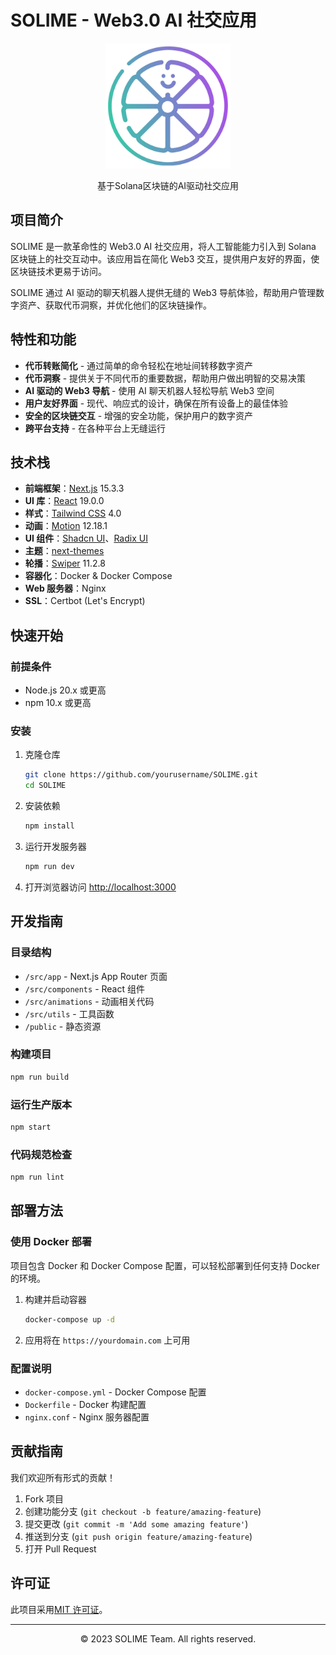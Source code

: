 # SOLIME - Web3.0 AI 社交应用

<div align="center">
  <img src="public/images/logo.png" alt="SOLIME Logo" width="200"/>
  <p>基于Solana区块链的AI驱动社交应用</p>
</div>

## 项目简介

SOLIME 是一款革命性的 Web3.0 AI 社交应用，将人工智能能力引入到 Solana 区块链上的社交互动中。该应用旨在简化 Web3 交互，提供用户友好的界面，使区块链技术更易于访问。

SOLIME 通过 AI 驱动的聊天机器人提供无缝的 Web3 导航体验，帮助用户管理数字资产、获取代币洞察，并优化他们的区块链操作。

## 特性和功能

- **代币转账简化** - 通过简单的命令轻松在地址间转移数字资产
- **代币洞察** - 提供关于不同代币的重要数据，帮助用户做出明智的交易决策
- **AI 驱动的 Web3 导航** - 使用 AI 聊天机器人轻松导航 Web3 空间
- **用户友好界面** - 现代、响应式的设计，确保在所有设备上的最佳体验
- **安全的区块链交互** - 增强的安全功能，保护用户的数字资产
- **跨平台支持** - 在各种平台上无缝运行

## 技术栈

- **前端框架**：[Next.js](https://nextjs.org/) 15.3.3
- **UI 库**：[React](https://reactjs.org/) 19.0.0
- **样式**：[Tailwind CSS](https://tailwindcss.com/) 4.0
- **动画**：[Motion](https://motion.dev/) 12.18.1
- **UI 组件**：[Shadcn UI](https://ui.shadcn.com/)、[Radix UI](https://www.radix-ui.com/)
- **主题**：[next-themes](https://github.com/pacocoursey/next-themes)
- **轮播**：[Swiper](https://swiperjs.com/) 11.2.8
- **容器化**：Docker & Docker Compose
- **Web 服务器**：Nginx
- **SSL**：Certbot (Let's Encrypt)

## 快速开始

### 前提条件

- Node.js 20.x 或更高
- npm 10.x 或更高

### 安装

1. 克隆仓库

   ```bash
   git clone https://github.com/yourusername/SOLIME.git
   cd SOLIME
   ```

2. 安装依赖

   ```bash
   npm install
   ```

3. 运行开发服务器

   ```bash
   npm run dev
   ```

4. 打开浏览器访问 [http://localhost:3000](http://localhost:3000)

## 开发指南

### 目录结构

- `/src/app` - Next.js App Router 页面
- `/src/components` - React 组件
- `/src/animations` - 动画相关代码
- `/src/utils` - 工具函数
- `/public` - 静态资源

### 构建项目

```bash
npm run build
```

### 运行生产版本

```bash
npm start
```

### 代码规范检查

```bash
npm run lint
```

## 部署方法

### 使用 Docker 部署

项目包含 Docker 和 Docker Compose 配置，可以轻松部署到任何支持 Docker 的环境。

1. 构建并启动容器

   ```bash
   docker-compose up -d
   ```

2. 应用将在 `https://yourdomain.com` 上可用

### 配置说明

- `docker-compose.yml` - Docker Compose 配置
- `Dockerfile` - Docker 构建配置
- `nginx.conf` - Nginx 服务器配置

## 贡献指南

我们欢迎所有形式的贡献！

1. Fork 项目
2. 创建功能分支 (`git checkout -b feature/amazing-feature`)
3. 提交更改 (`git commit -m 'Add some amazing feature'`)
4. 推送到分支 (`git push origin feature/amazing-feature`)
5. 打开 Pull Request

## 许可证

此项目采用[MIT 许可证](LICENSE)。

---

<div align="center">
  <p>© 2023 SOLIME Team. All rights reserved.</p>
</div>
